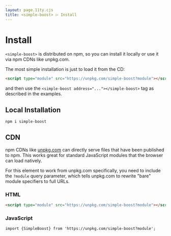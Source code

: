 ```yaml
---
layout: page.11ty.cjs
title: <simple-boost> ⌲ Install
---
```


# Install

`<simple-boost>` is distributed on npm, so you can install it locally or use it via npm CDNs like unpkg.com.

The most simple installation is just to load it from the CD:

```html
<script type="module" src="https://unpkg.com/simple-boost?module"></script>
```

and then use the `<simple-boost address="..."></simple-boost>` tag as described in the examples.

## Local Installation

```bash
npm i simple-boost
```

## CDN

npm CDNs like [unpkg.com]() can directly serve files that have been published to npm. This works great for standard JavaScript modules that the browser can load natively.

For this element to work from unpkg.com specifically, you need to include the `?module` query parameter, which tells unpkg.com to rewrite "bare" module specifiers to full URLs.

### HTML

```html
<script type="module" src="https://unpkg.com/simple-boost?module"></script>
```

### JavaScript

```html
import {SimpleBoost} from 'https://unpkg.com/simple-boost?module';
```

